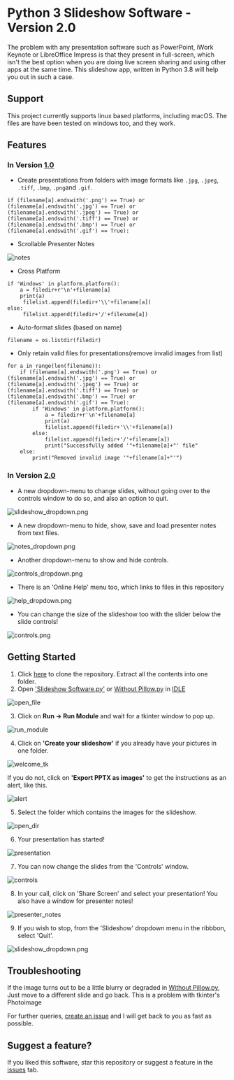 # Python 3 Slideshow Software - Version 2.0
The problem with any presentation software such as PowerPoint, iWork Keynote or LibreOffice Impress is that they present in full-screen, which isn't the best option when you are doing live screen sharing and using other apps at the same time. This slideshow app, written in Python 3.8 will help you out in such a case.
## Support
This project currently supports linux based platforms, including macOS. The files are have been tested on windows too, and they work.

## Features 
### In Version [1.0](https://github.com/VismayaAtreya/Python3-Slideshow-Software/tree/Version-1.0)

* Create presentations from folders with image formats like `.jpg`, `.jpeg`, `.tiff`, `.bmp`, `.png`and `.gif`.
```
if (filename[a].endswith('.png') == True) or (filename[a].endswith('.jpg') == True) or (filename[a].endswith('.jpeg') == True) or (filename[a].endswith('.tiff') == True) or (filename[a].endswith('.bmp') == True) or (filename[a].endswith('.gif') == True):
```
* Scrollable Presenter Notes

![notes](https://github.com/VismayaAtreya/Python3-Slideshow-Software/blob/Version-1.0/User%20Guide%20Images/presenter_notes.png)

* Cross Platform
```
if 'Windows' in platform.platform():
    a = filedir+r'\n'+filename[a]
    print(a)
     filelist.append(filedir+'\\'+filename[a])
else:
     filelist.append(filedir+'/'+filename[a])
```
* Auto-format slides (based on name)
```
filename = os.listdir(filedir)
```
* Only retain valid files for presentations(remove invalid images from list)
```
for a in range(len(filename)):
    if (filename[a].endswith('.png') == True) or (filename[a].endswith('.jpg') == True) or (filename[a].endswith('.jpeg') == True) or (filename[a].endswith('.tiff') == True) or (filename[a].endswith('.bmp') == True) or (filename[a].endswith('.gif') == True):
        if 'Windows' in platform.platform():
            a = filedir+r'\n'+filename[a]
            print(a)
            filelist.append(filedir+'\\'+filename[a])
        else:
            filelist.append(filedir+'/'+filename[a])
            print("Successfully added '"+filename[a]+"' file"
    else:
        print("Removed invalid image '"+filename[a]+"'")
```

### In Version [2.0](https://github.com/VismayaAtreya/Python3-Slideshow-Software/)

* A new dropdown-menu to change slides, without going over to the controls window to do so, and also an option to quit.

![slideshow_dropdown.png](https://github.com/VismayaAtreya/Python3-Slideshow-Software/blob/master/User%20Guide%20Images/slideshow_dropdown.png)

* A new dropdown-menu to hide, show, save and load presenter notes from text files.

![notes_dropdown.png](https://github.com/VismayaAtreya/Python3-Slideshow-Software/blob/master/User%20Guide%20Images/notes_dropdown.png)

* Another dropdown-menu to show and hide controls.

![controls_dropdown.png](https://github.com/VismayaAtreya/Python3-Slideshow-Software/blob/master/User%20Guide%20Images/controls_dropdown.png)

* There is an 'Online Help' menu too, which links to files in this repository

![help_dropdown.png](https://github.com/VismayaAtreya/Python3-Slideshow-Software/blob/master/User%20Guide%20Images/help_dropdown.png)

* You can change the size of the slideshow too with the slider below the slide controls!

![controls.png](https://github.com/VismayaAtreya/Python3-Slideshow-Software/blob/master/User%20Guide%20Images/controls.png)

## Getting Started
1. Click [here](https://github.com/VismayaAtreya/Python3-Slideshow-Software/archive/master.zip) to clone the repository. Extract all the contents into one folder.
2. Open ['Slideshow Software.py'](https://github.com/VismayaAtreya/Python3-Slideshow-Software/blob/master/Slideshow%20Software.py) or [Without Pillow.py](https://github.com/VismayaAtreya/Python3-Slideshow-Software/blob/master/Without%20Pillow.py) in [IDLE](https://docs.python.org/3/library/idle.html)

![open_file](https://github.com/VismayaAtreya/Python3-Slideshow-Software/blob/master/User%20Guide%20Images/open_file.png)

3. Click on <b>Run -> Run Module</b> and wait for a tkinter window to pop up.

![run_module](https://github.com/VismayaAtreya/Python3-Slideshow-Software/blob/master/User%20Guide%20Images/run_module.png)

4. Click on <b>'Create your slideshow'</b> if you already have your pictures in one folder.

![welcome_tk](https://github.com/VismayaAtreya/Python3-Slideshow-Software/blob/master/User%20Guide%20Images/welcome_tk.png)

If you do not, click on <b>'Export PPTX as images'</b> to get the instructions as an alert, like this.

![alert](https://github.com/VismayaAtreya/Python3-Slideshow-Software/blob/master/User%20Guide%20Images/alert.png)

5. Select the folder which contains the images for the slideshow.

![open_dir](https://github.com/VismayaAtreya/Python3-Slideshow-Software/blob/master/User%20Guide%20Images/open_dir.png)

6. Your presentation has started!

![presentation](https://github.com/VismayaAtreya/Python3-Slideshow-Software/blob/master/User%20Guide%20Images/presentation.png)

7. You can now change the slides from the 'Controls' window.

![controls](https://github.com/VismayaAtreya/Python3-Slideshow-Software/blob/master/User%20Guide%20Images/controls.png)

8. In your call, click on 'Share Screen' and select your presentation! You also have a window for presenter notes!

![presenter_notes](https://github.com/VismayaAtreya/Python3-Slideshow-Software/blob/master/User%20Guide%20Images/presenter_notes.png)

9. If you wish to stop, from the 'Slideshow' dropdown menu in the ribbbon, select 'Quit'.

![slideshow_dropdown.png](https://github.com/VismayaAtreya/Python3-Slideshow-Software/blob/master/User%20Guide%20Images/slideshow_dropdown.png)

## Troubleshooting

If the image turns out to be a little blurry or degraded in [Without Pillow.py](https://github.com/VismayaAtreya/Python3-Slideshow-Software/blob/master/Without%20Pillow.py), Just move to a different slide and go back. This is a problem with tkinter's Photoimage

For further queries, [create an issue](https://github.com/VismayaAtreya/Python3-Slideshow-Software/issues/new/choose) and I will get back to you as fast as possible.

## Suggest a feature?
If you liked this software, star this repository or suggest a feature in the [issues](https://github.com/VismayaAtreya/Python3-Slideshow-Software/issues) tab.
